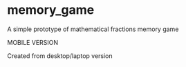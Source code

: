 # memory_game
A simple prototype of mathematical fractions memory game

MOBILE VERSION

Created from desktop/laptop version
